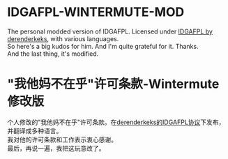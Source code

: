 # IDGAFPL-WINTERMUTE-MOD  
The personal modded version of IDGAFPL. Licensed under [IDGAFPL by derenderkeks](https://tldrlegal.com/license/idgaf-v1.0#fulltext), with various languages.  
So here's a big kudos for him. And I'm quite grateful for it. Thanks.  
And the last thing, it's modified.  

# "我他妈不在乎"许可条款-Wintermute修改版
个人修改的"我他妈不在乎"许可条款。在[derenderkeks的IDGAFPL协议](https://tldrlegal.com/license/idgaf-v1.0#fulltext)下发布，并翻译成多种语言。  
我对他的许可条款和工作表示衷心感谢。  
最后，再说一遍，我把这玩意改了。  
